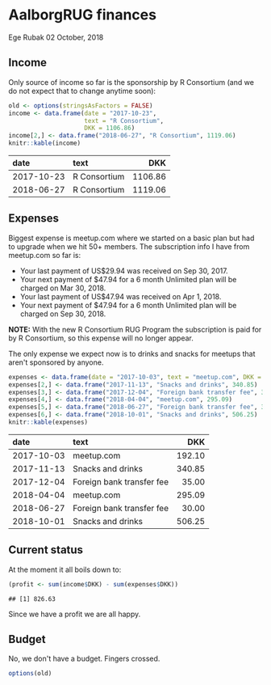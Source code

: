 AalborgRUG finances
================
Ege Rubak
02 October, 2018

Income
------

Only source of income so far is the sponsorship by R Consortium (and we do not expect that to change anytime soon):

``` r
old <- options(stringsAsFactors = FALSE)
income <- data.frame(date = "2017-10-23",
                     text = "R Consortium",
                     DKK = 1106.86)
income[2,] <- data.frame("2018-06-27", "R Consortium", 1119.06)
knitr::kable(income)
```

| date       | text         |      DKK|
|:-----------|:-------------|--------:|
| 2017-10-23 | R Consortium |  1106.86|
| 2018-06-27 | R Consortium |  1119.06|

Expenses
--------

Biggest expense is meetup.com where we started on a basic plan but had to upgrade when we hit 50+ members. The subscription info I have from meetup.com so far is:

-   Your last payment of US$29.94 was received on Sep 30, 2017.
-   Your next payment of $47.94 for a 6 month Unlimited plan will be charged on Mar 30, 2018.
-   Your last payment of US$47.94 was received on Apr 1, 2018.
-   Your next payment of $47.94 for a 6 month Unlimited plan will be charged on Sep 30, 2018.

**NOTE:** With the new R Consortium RUG Program the subscription is paid for by R Consortium, so this expense will no longer appear.

The only expense we expect now is to drinks and snacks for meetups that aren't sponsored by anyone.

``` r
expenses <- data.frame(date = "2017-10-03", text = "meetup.com", DKK = 192.10)
expenses[2,] <- data.frame("2017-11-13", "Snacks and drinks", 340.85)
expenses[3,] <- data.frame("2017-12-04", "Foreign bank transfer fee", 35.00)
expenses[4,] <- data.frame("2018-04-04", "meetup.com", 295.09)
expenses[5,] <- data.frame("2018-06-27", "Foreign bank transfer fee", 30.00)
expenses[6,] <- data.frame("2018-10-01", "Snacks and drinks", 506.25)
knitr::kable(expenses)
```

| date       | text                      |     DKK|
|:-----------|:--------------------------|-------:|
| 2017-10-03 | meetup.com                |  192.10|
| 2017-11-13 | Snacks and drinks         |  340.85|
| 2017-12-04 | Foreign bank transfer fee |   35.00|
| 2018-04-04 | meetup.com                |  295.09|
| 2018-06-27 | Foreign bank transfer fee |   30.00|
| 2018-10-01 | Snacks and drinks         |  506.25|

Current status
--------------

At the moment it all boils down to:

``` r
(profit <- sum(income$DKK) - sum(expenses$DKK))
```

    ## [1] 826.63

Since we have a profit we are all happy.

Budget
------

No, we don't have a budget. Fingers crossed.

``` r
options(old)
```

